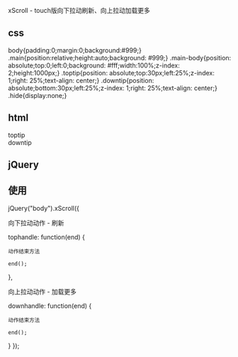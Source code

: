 xScroll - touch版向下拉动刷新、向上拉动加载更多

## css

body{padding:0;margin:0;background:#999;}
.main{position:relative;height:auto;background: #999;}
.main-body{position: absolute;top:0;left:0;background: #fff;width:100%;z-index: 2;height:1000px;}
.toptip{position: absolute;top:30px;left:25%;z-index: 1;right: 25%;text-align: center;}
.downtip{position: absolute;bottom:30px;left:25%;z-index: 1;right: 25%;text-align: center;}
.hide{display:none;}

## html

<div class="main">
  <div class="toptip hide">toptip</div>
  <div class="main-body"></div>
  <div class="downtip hide">downtip</div>
</div>

## jQuery

<script src="jquery.2.1.3.js"></script>

## 使用

jQuery("body").xScroll({

  向下拉动动作 - 刷新

  tophandle: function(end) {

    动作结束方法

    end();
  },

  向上拉动动作 - 加载更多

  downhandle: function(end) {

    动作结束方法

    end();
  }
});

